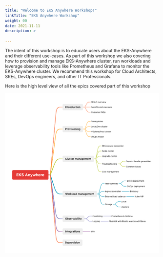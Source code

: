 ```yaml
---
title: "Welcome to EKS Anywhere Workshop!"
linkTitle: "EKS Anywhere Workshop"
weight: 00
date: 2021-11-11
description: >
  
---
```


The intent of this workshop is to educate users about the EKS-Anywhere and their different use-cases. As part of this workshop we also covering how to provision and manage EKS-Anywhere cluster, run workloads and leverage observability tools like Prometheus and Grafana to monitor the EKS-Anywhere cluster. We recommend this workshop for Cloud Architects, SREs, DevOps engineers, and other IT Professionals.

Here is the high level view of all the epics covered part of this workshop

![overview](images/overview.png)